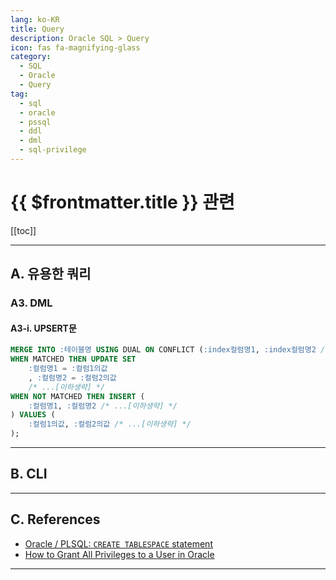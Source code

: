 ```yaml
---
lang: ko-KR
title: Query
description: Oracle SQL > Query
icon: fas fa-magnifying-glass
category:
  - SQL
  - Oracle 
  - Query
tag: 
  - sql
  - oracle
  - pssql
  - ddl
  - dml
  - sql-privilege
---
```


# {{ $frontmatter.title }} 관련

[[toc]]

---

## A. 유용한 쿼리

### A3. DML

#### A3-i. UPSERT문

```sql
MERGE INTO :테이블명 USING DUAL ON CONFLICT (:index컬럼명1, :index컬럼명2 /* ...[이하생략] */) 
WHEN MATCHED THEN UPDATE SET 
    :컬럼명1 = :컬럼1의값
    , :컬럼명2 = :컬럼2의값
    /* ...[이하생략] */ 
WHEN NOT MATCHED THEN INSERT (
    :컬럼명1, :컬럼명2 /* ...[이하생략] */
) VALUES (
    :컬럼1의값, :컬럼2의값 /* ...[이하생략] */
);
```

---

## B. CLI

---

## C. References

- [Oracle / PLSQL: `CREATE TABLESPACE` statement](https://www.techonthenet.com/oracle/tablespaces/create_tablespace.php)
- [How to Grant All Privileges to a User in Oracle](https://www.oracletutorial.com/oracle-administration/oracle-grant-all-privileges-to-a-user)

---

<TagLinks />